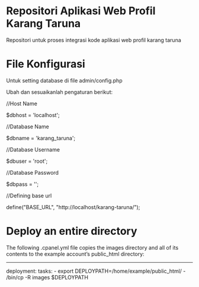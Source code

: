 # Repositori Aplikasi Web Profil Karang Taruna
Repositori untuk proses integrasi kode aplikasi web profil karang taruna

# File Konfigurasi
Untuk setting database di file admin/config.php

Ubah dan sesuaikanlah pengaturan berikut:

//Host Name

$dbhost = 'localhost';

//Database Name

$dbname = 'karang_taruna';

//Database Username

$dbuser = 'root';

//Database Password

$dbpass = '';

//Defining base url

define("BASE_URL", "http://localhost/karang-taruna/");

# Deploy an entire directory
The following .cpanel.yml file copies the images directory and all of its contents to the example account’s public_html directory:

---
deployment:
  tasks:
    - export DEPLOYPATH=/home/example/public_html/
    - /bin/cp -R images $DEPLOYPATH